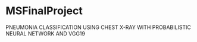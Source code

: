 # MSFinalProject
PNEUMONIA CLASSIFICATION USING CHEST X-RAY  WITH PROBABILISTIC NEURAL NETWORK AND VGG19
